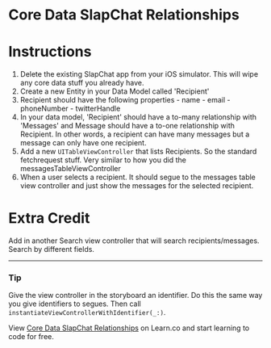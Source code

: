 Core Data SlapChat Relationships
=========

# Instructions


  1. Delete the existing SlapChat app from your iOS simulator. This will wipe any core data stuff you already have.
  1. Create a new Entity in your Data Model called 'Recipient'
  2. Recipient should have the following properties 
    - name 
    - email
    - phoneNumber 
    - twitterHandle 
  3. In your data model, 'Recipient' should have a to-many relationship with 'Messages' and Message should have a to-one relationship with Recipient.  In other words, a recipient can have many messages but a message can only have one recipient. 
  4. Add a new `UITableViewController` that lists Recipients. So the standard fetchrequest stuff. Very similar to how you did the messagesTableViewController
  5. When a user selects a recipient. It should segue to the messages table view controller and just show the messages for the selected recipient.

# Extra Credit 

Add in another Search view controller that will search recipients/messages. Search by different fields.

___

### Tip

Give the view controller in the storyboard an identifier. Do this the same way you give identifiers to segues. Then call `instantiateViewControllerWithIdentifier(_:)`.

<p data-visibility='hidden'>View <a href='https://learn.co/lessons/objc-SlapChat-Relationships' title='Core Data SlapChat Relationships'>Core Data SlapChat Relationships</a> on Learn.co and start learning to code for free.</p>
